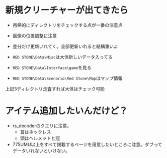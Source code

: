 # 新規クリーチャーが出てきたら

* 再帰的にディレクトリをチェックする点が一番の注意点
* 画像の位置調整に注意
* 差分だけ更新いれてく。全部更新いれると結構重いよ

* `RED STONE\Data\Misc`は大体新しいデータ入ってる
* `RED STONE\Data\Interface\game`を見る
* `RED STONE\Data\Scenario\Red Stone\Map`はマップ情報

上記3ディレクトリ走査すれば大体はチェック可能


# アイテム追加したいんだけど？
- rs_decoderのクエリに注意。
  - 首はネックレス
  - 頭はヘルメットと冠
- 775UMU以上をすべて掲載するページを用意したいところに注意。ダブってデータいれないといけない。


